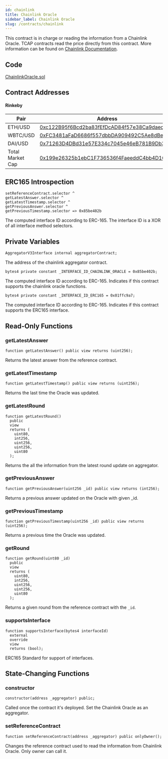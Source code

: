 ```yaml
---
id: chainlink
title: Chainlink Oracle
sidebar_label: Chainlink Oracle
slug: /contracts/chainlink
---
```


This contract is in charge or reading the information from a Chainlink Oracle. TCAP contracts read the price directly from this contract. More information can be found on [Chainlink Documentation](https://docs.chain.link/docs/get-the-latest-price).

## Code

[ChainlinkOracle.sol](https://github.com/cryptexglobal/contracts/blob/master/contracts/oracles/ChainlinkOracle.sol)

## Contract Addresses

#### Rinkeby

| Pair             | Address                                                                                                                            |
| ---------------- | ---------------------------------------------------------------------------------------------------------------------------------- |
| ETH/USD          | [0xc122B95f6Bcd2ba83fEfDcAD84f57e38Ca9daecf](https://rinkeby.etherscan.io/address/0xc122B95f6Bcd2ba83fEfDcAD84f57e38Ca9daecf#code) |
| WBTC/USD         | [0xFC3481aFaD6686f557dbbDA909492C5Ae8dBeb51](https://rinkeby.etherscan.io/address/0xFC3481aFaD6686f557dbbDA909492C5Ae8dBeb51#code) |
| DAI/USD          | [0x71263D4DBd31e57E334c7045e46eB781B9Db3386](https://rinkeby.etherscan.io/address/0x71263D4DBd31e57E334c7045e46eB781B9Db3386#code) |
| Total Market Cap | [0x199e26325b1ebC1F736536f4FaeeddC4bb4D10a2](https://rinkeby.etherscan.io/address/0x199e26325b1ebC1F736536f4FaeeddC4bb4D10a2#code) |

## ERC165 Introspection

```sol
setReferenceContract.selector ^
getLatestAnswer.selector ^
getLatestTimestamp.selector ^
getPreviousAnswer.selector ^
getPreviousTimestamp.selector => 0x85be402b
```

The computed interface ID according to ERC-165. The interface ID is a XOR of all interface method selectors.

## Private Variables

```sol
AggregatorV3Interface internal aggregatorContract;
```

The address of the chainlink aggregator contract.

```sol
bytes4 private constant _INTERFACE_ID_CHAINLINK_ORACLE = 0x85be402b;
```

The computed interface ID according to ERC-165. Indicates if this contract supports the chainlink oracle functions.

```sol
bytes4 private constant _INTERFACE_ID_ERC165 = 0x01ffc9a7;
```

The computed interface ID according to ERC-165. Indicates if this contract supports the ERC165 interface.

## Read-Only Functions

### getLatestAnswer

```sol
function getLatestAnswer() public view returns (uint256);
```

Returns the latest answer from the reference contract.

### getLatestTimestamp

```sol
function getLatestTimestamp() public view returns (uint256);
```

Returns the last time the Oracle was updated.

### getLatestRound

```sol
function getLatestRound()
  public
  view
  returns (
    uint80,
    int256,
    uint256,
    uint256,
    uint80
  );
```

Returns the all the information from the latest round update on aggregator.

### getPreviousAnswer

```sol
function getPreviousAnswer(uint256 _id) public view returns (int256);
```

Returns a previous answer updated on the Oracle with given \_id.

### getPreviousTimestamp

```sol
function getPreviousTimestamp(uint256 _id) public view returns (uint256);
```

Returns a previous time the Oracle was updated.

### getRound

```sol
function getRound(uint80 _id)
  public
  view
  returns (
    uint80,
    int256,
    uint256,
    uint256,
    uint80
  );
```

Returns a given round from the reference contract with the `_id`.

### supportsInterface

```sol
function supportsInterface(bytes4 interfaceId)
  external
  override
  view
  returns (bool);
```

ERC165 Standard for support of interfaces.

## State-Changing Functions

### constructor

```sol
constructor(address _aggregator) public;
```

Called once the contract it's deployed. Set the Chainlink Oracle as an aggregator.

### setReferenceContract

```sol
function setReferenceContract(address _aggregator) public onlyOwner();
```

Changes the reference contract used to read the information from Chainlink Oracle. Only owner can call it.
